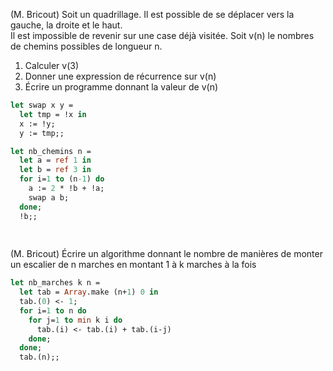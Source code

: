 (M. Bricout) Soit un quadrillage. Il est possible de se déplacer vers la gauche, la droite et le haut.  
Il est impossible de revenir sur une case déjà visitée. Soit v(n) le nombres de chemins possibles de longueur n.  
1. Calculer v(3)  
2. Donner une expression de récurrence sur v(n)  
3. Écrire un programme donnant la valeur de v(n)  
```ocaml
let swap x y =
  let tmp = !x in
  x := !y;
  y := tmp;;

let nb_chemins n =
  let a = ref 1 in
  let b = ref 3 in
  for i=1 to (n-1) do
    a := 2 * !b + !a;
    swap a b;
  done;
  !b;;
  
  
```

(M. Bricout) Écrire un algorithme donnant le nombre de manières de monter  
 un escalier de n marches en montant 1 à k marches à la fois  
```ocaml
let nb_marches k n =
  let tab = Array.make (n+1) 0 in
  tab.(0) <- 1;
  for i=1 to n do
    for j=1 to min k i do
      tab.(i) <- tab.(i) + tab.(i-j)
    done;
  done;
  tab.(n);;

```
